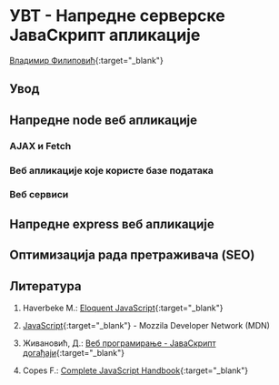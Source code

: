 
# УВТ - Напредне серверске ЈаваСкрипт апликације

[Владимир Филиповић](https://vladofilipovic.github.io/index-cy.html){:target="_blank"}

## Увод

## Напредне node веб апликације

### AJAX и Fetch

### Веб апликације које користе базе података

### Веб сервиси

## Напредне express веб апликације

## Оптимизација рада претраживача (SEO)

## Литература

1. Haverbeke M.: [Eloquent JavaScript](https://eloquentjavascript.net/){:target="_blank"}

1. [JavaScript](https://developer.mozilla.org/en-US/docs/Web/JavaScript){:target="_blank"} - Mozzila Developer Network (MDN)

1. Живановић, Д.: [Веб програмирање - ЈаваСкрипт догађаји](https://www.webprogramiranje.org/dogadjaji-u-javascript-u/){:target="_blank"}

1. Copes F.: [Complete JavaScript Handbook](https://medium.freecodecamp.org/the-complete-javascript-handbook-f26b2c71719c){:target="_blank"}
